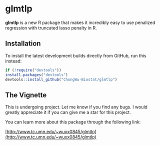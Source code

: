 # glmtlp

**glmtlp** is a new R package that makes it incredibly easy to use penalized regression with truncated lasso penalty in R.

## Installation

To install the latest development builds directly from GitHub, run this instead:

```r
if (!require("devtools"))
install.packages("devtools")
devtools::install_github("ChongWu-Biostat/glmtlp")
```

## The Vignette

This is undergoing project. Let me know if you find any bugs. I would greatly appreciate it if you can give me a star for this project. 

You can learn more about this package through the following link:

[http://www.tc.umn.edu/~wuxx0845/glmtlp](http://www.tc.umn.edu/~wuxx0845/glmtlp)

